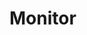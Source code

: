# Monitor
<!-- 

- What capabilities we have introduced
- Why we have introduced them
- Cheetah destroyed, upgrade to rattler


DataOS

- Data Mesh and Data Product

Creating data products by following data mesh design

because of this over the months

Manisha said that certain capabilities we had the ability to provide but we hadn't provided that explicitly

Creation of domain and product as entities

We earlier created domanin only using tags of Metis

All these are in alpha

Earlier we only dealt in terms of Resources

Previously we used to deal with Resources and interacted with Interfaces (CLI, API, GUI)

All interaction behind the scene create some Resources, but now we have Domain and Product as the new entities

Domain are specifically meant for Data Mesh Architecture  -->